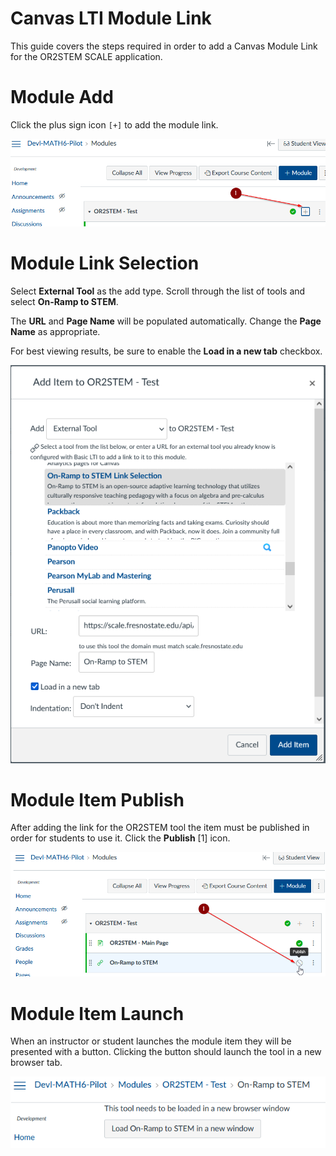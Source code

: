 # Canvas LTI Module Link

This guide covers the steps required in order to add a Canvas Module Link for
the OR2STEM SCALE application.

# Module Add

Click the plus sign icon `[+]` to add the module link.

![Add Module](../img/canvas/module_add.png)

# Module Link Selection

Select **External Tool** as the add type. Scroll through the list of tools and
select **On-Ramp to STEM**.

The **URL** and **Page Name** will be populated automatically. Change the
**Page Name** as appropriate.

For best viewing results, be sure to enable the **Load in a new tab** checkbox.

![Add Module Item](../img/canvas/module_add_item.png)

# Module Item Publish

After adding the link for the OR2STEM tool the item must be published in order
for students to use it. Click the **Publish** [1] icon.

![Module Item Publish](../img/canvas/module_item_publish.png)

# Module Item Launch

When an instructor or student launches the module item they will be presented
with a button. Clicking the button should launch the tool in a new browser
tab.

![Module Item Launch](../img/canvas/module_load_new_window.png)
